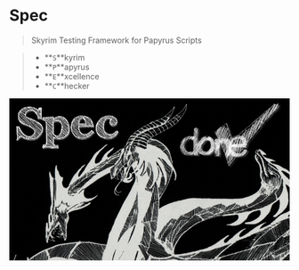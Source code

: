 # Spec

> Skyrim Testing Framework for Papyrus Scripts

> - **`S`**kyrim
> - **`P`**apyrus
> - **`E`**xcellence
> - **`C`**hecker

![Spec](Images/Spec_Dark.png)

